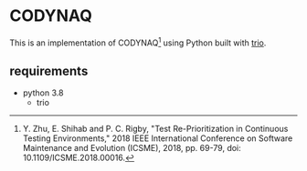 # CODYNAQ

This is an implementation of CODYNAQ[^codynaq] using Python built with [trio](https://github.com/python-trio/trio).

## requirements

* python 3.8
  * trio

[^codynaq]: Y. Zhu, E. Shihab and P. C. Rigby, "Test Re-Prioritization in Continuous Testing Environments," 2018 IEEE International Conference on Software Maintenance and Evolution (ICSME), 2018, pp. 69-79, doi: 10.1109/ICSME.2018.00016.
